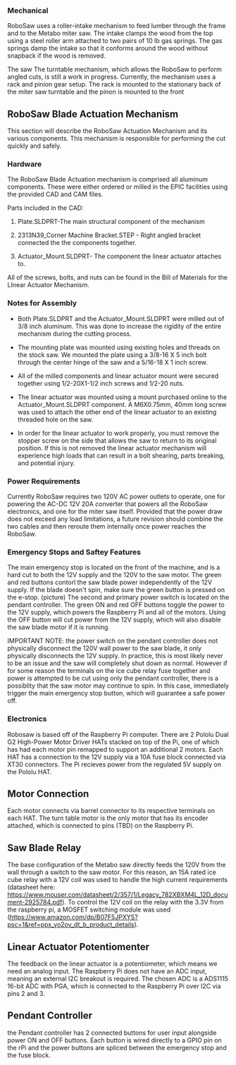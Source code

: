 ### Mechanical
RoboSaw uses a roller-intake mechanism to feed lumber through the frame and to the Metabo miter saw. The intake clamps the wood from the top using a steel roller arm attached to two pairs of 10 lb gas springs. The gas springs damp the intake so that it conforms around the wood without snapback if the wood is removed.

The saw 
The turntable mechanism, which allows the RoboSaw to perform angled cuts, is still a work in progress. Currently, the mechanism uses a rack and pinion gear setup. The rack is mounted to the stationary back of the miter saw turntable and the pinon is mounted to the front 

## RoboSaw Blade Actuation Mechanism
This section will describe the RoboSaw Actuation Mechanism and its various components. This mechanism is responsible for performing the cut quickly and safely.

### Hardware
The RoboSaw Blade Actuation mechanism is comprised all aluminum components. These were either ordered or milled in the EPIC facilities using the provided CAD and CAM files.

Parts included in the CAD:
 
1. Plate.SLDPRT-The main structural component of the mechanism

2. 2313N39_Corner Machine Bracket.STEP - Right angled bracket connected the the components together.

3. Actuator_Mount.SLDPRT- The component the linear actuator attaches to.

All of the screws, bolts, and nuts can be found in the Bill of Materials for the LInear Actuator Mechanism.

### Notes for Assembly

- Both Plate.SLDPRT and the Actuator_Mount.SLDPRT were milled out of 3/8 inch aluminum. This was done to increase the rigidity of the entire mechanism during the cutting process.

- The mounting plate was mounted using existing holes  and threads on the stock saw. We mounted the plate using a 3/8-16 X 5 inch bolt through the center hinge of the saw and a 5/16-18 X 1 inch screw.

- All of the milled components and linear actuator mount were secured together using 1/2-20X1-1/2 inch screws and 1/2-20 nuts.

- The linear actuator was mounted using a mount purchased online to the Actuator_Mount.SLDPRT component. A M6X0.75mm, 40mm long screw was used to attach the other end of the linear actuator to an existing threaded hole on the saw.

- In order for the linear actuator to work properly, you must remove the stopper screw on the side that allows the saw to return to its original position. If this is not removed the linear actuator mechanism will experience high loads that can result in a bolt shearing, parts breaking, and potential injury.

### Power Requirements
Currently RoboSaw requires two 120V AC power outlets to operate, one for powering the AC-DC 12V 20A converter that powers all the RoboSaw electronics, and one for the miter saw itself. Provided that the power draw does not exceed any load limitations, a future revision should combine the two cables and then reroute them internally once power reaches the RoboSaw.

### Emergency Stops and Saftey Features
The main emergency stop is located on the front of the machine, and is a hard cut to both the 12V supply and the 120V to the saw motor. The green and red buttons contorl the saw blade power independently of the 12V supply. If the blade doesn't spin, make sure the green button is pressed on the e-stop. 
(picture)
The second and primary power switch is located on the pendant controller. The green ON and red OFF buttons toggle the power to the 12V supply, which powers the Raspberry Pi and all of the motors. Using the OFF button will cut power from the 12V supply, which will also disable the saw blade motor if it is running.

IMPORTANT NOTE: the power switch on the pendant controller does not physically disconnect the 120V wall power to the saw blade, it only physically disconnects the 12V supply. In practice, this is most likely never to be an issue and the saw will completely shut down as normal. However if for some reason the terminals on the ice cube relay fuse together and power is attempted to be cut using only the pendant controller, there is a possiblity that the saw motor may continue to spin. In this case, immediately trigger the main emergency stop button, which will guarantee a safe power off. 

### Electronics
Robosaw is based off of the Raspberry Pi computer. There are 2 Pololu Dual G2 High-Power Motor Driver HATs stacked on top of the Pi, one of which has had each motor pin remapped to support an additional 2 motors. Each HAT has a connection to the 12V supply via a 10A fuse block connected via XT30 connectors. The Pi recieves power from the regulated 5V supply on the Pololu HAT. 

## Motor Connection
Each motor connects via barrel connector to its respective terminals on each HAT. The turn table motor is the only motor that has its encoder attached, which is connected to pins (TBD) on the Raspberry Pi.

## Saw Blade Relay
The base configuration of the Metabo saw directly feeds the 120V from the wall through a switch to the saw motor. For this reason, an 15A rated ice cube relay with a 12V coil was used to handle the high current requirements (datasheet here: https://www.mouser.com/datasheet/2/357/1/Legacy_782XBXM4L_12D_document-2925784.pdf). To control the 12V coil on the relay with the 3.3V from the raspberry pi, a MOSFET switching module was used (https://www.amazon.com/dp/B07F5JPXYS?psc=1&ref=ppx_yo2ov_dt_b_product_details).

## Linear Actuator Potentiomenter
The feedback on the linear actuator is a potentiometer, which means we need an analog input. The Raspberry Pi does not have an ADC input, meaning an external I2C breakout is required. The chosen ADC is a ADS1115 16-bit ADC with PGA, which is connected to the Raspberry Pi over I2C via pins 2 and 3.

## Pendant Controller
the Pendant controller has 2 connected buttons for user input alongside power ON and OFF buttons. Each button is wired directly to a GPIO pin on the rPi and the power buttons are spliced between the emergency stop and the fuse block.

